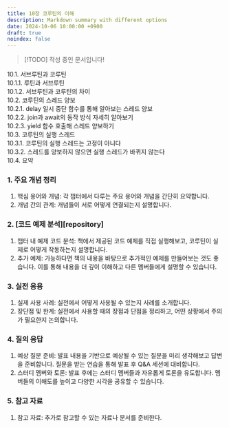 ```yaml
---
title: 10장 코루틴의 이해
description: Markdown summary with different options
date: 2024-10-06 10:00:00 +0900
draft: true
noindex: false
---
```

 
> [!TODO] 작성 중인 문서입니다!


10.1. 서브루틴과 코루틴  
10.1.1. 루틴과 서브루틴  
10.1.2. 서브루틴과 코루틴의 차이  
10.2. 코루틴의 스레드 양보  
10.2.1. delay 일시 중단 함수를 통해 알아보는 스레드 양보  
10.2.2. join과 await의 동작 방식 자세히 알아보기  
10.2.3. yield 함수 호출해 스레드 양보하기  
10.3. 코루틴의 실행 스레드  
10.3.1. 코루틴의 실행 스레드는 고정이 아니다  
10.3.2. 스레드를 양보하지 않으면 실행 스레드가 바뀌지 않는다  
10.4. 요약  


### 1. 주요 개념 정리
1. 핵심 용어와 개념: 각 챕터에서 다루는 주요 용어와 개념을 간단히 요약합니다.
2. 개념 간의 관계: 개념들이 서로 어떻게 연결되는지 설명합니다.
### 2. [코드 예제 분석][repository]
1. 챕터 내 예제 코드 분석: 책에서 제공된 코드 예제를 직접 실행해보고, 코루틴이 실제로 어떻게 작동하는지 설명합니다.
2. 추가 예제: 가능하다면 책의 내용을 바탕으로 추가적인 예제를 만들어보는 것도 좋습니다. 이를 통해 내용을 더 깊이 이해하고 다른 멤버들에게 설명할 수 있습니다.
### 3. 실전 응용
1. 실제 사용 사례: 실전에서 어떻게 사용될 수 있는지 사례를 소개합니다.
2. 장단점 및 한계: 실전에서 사용할 때의 장점과 단점을 정리하고, 어떤 상황에서 주의가 필요한지 논의합니다.
### 4. 질의 응답
1. 예상 질문 준비: 발표 내용을 기반으로 예상될 수 있는 질문을 미리 생각해보고 답변을 준비합니다. 질문을 받는 연습을 통해 발표 후 Q&A 세션에 대비합니다.
2. 스터디 멤버와 토론: 발표 후에는 스터디 멤버들과 자유롭게 토론을 유도합니다. 멤버들의 이해도를 높이고 다양한 시각을 공유할 수 있습니다.
### 5. 참고 자료
1. 참고 자료: 추가로 참고할 수 있는 자료나 문서를 준비한다.
